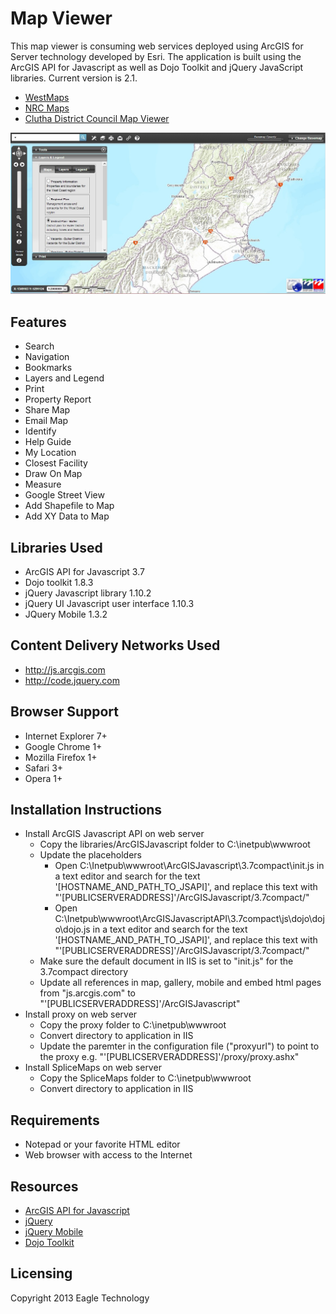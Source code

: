 # Map Viewer

This map viewer is consuming web services deployed using ArcGIS for Server technology developed by Esri. The application is built using the ArcGIS API for Javascript as well as Dojo Toolkit and jQuery JavaScript libraries. Current version is 2.1.

* [WestMaps](http://gis.wcrc.govt.nz/WestMaps)
* [NRC Maps](http://gis.nrc.govt.nz/NRCMaps)
* [Clutha District Council Map Viewer](http://203.190.214.189/SpliceMaps)

![Screenshot](/images/KEY/Screenshot.jpg)


## Features

* Search
* Navigation
* Bookmarks
* Layers and Legend
* Print
* Property Report
* Share Map
* Email Map
* Identify
* Help Guide
* My Location
* Closest Facility
* Draw On Map
* Measure
* Google Street View
* Add Shapefile to Map
* Add XY Data to Map



## Libraries Used

* ArcGIS API for Javascript 3.7
* Dojo toolkit 1.8.3
* jQuery Javascript library 1.10.2
* jQuery UI Javascript user interface 1.10.3
* JQuery Mobile 1.3.2


## Content Delivery Networks Used

* http://js.arcgis.com
* http://code.jquery.com


## Browser Support

* Internet Explorer 7+
* Google Chrome 1+
* Mozilla Firefox 1+
* Safari 3+
* Opera 1+


## Installation Instructions

* Install ArcGIS Javascript API on web server
	* Copy the libraries/ArcGISJavascript folder to C:\inetpub\wwwroot
	* Update the placeholders
		* Open C:\Inetpub\wwwroot\ArcGISJavascript\3.7compact\init.js in a text editor and search for the text '[HOSTNAME_AND_PATH_TO_JSAPI]', and replace this text with "'[PUBLICSERVERADDRESS]'/ArcGISJavascript/3.7compact/"
		* Open C:\Inetpub\wwwroot\ArcGISJavascriptAPI\3.7compact\js\dojo\dojo\dojo.js in a text editor and search for the text '[HOSTNAME_AND_PATH_TO_JSAPI]', and replace this text with "'[PUBLICSERVERADDRESS]'/ArcGISJavascript/3.7compact/"
	* Make sure the default document in IIS is set to "init.js" for the 3.7compact directory
	* Update all references in map, gallery, mobile and embed html pages from "js.arcgis.com" to "'[PUBLICSERVERADDRESS]'/ArcGISJavascript" 
* Install proxy on web server
	* Copy the proxy folder to C:\inetpub\wwwroot
	* Convert directory to application in IIS
	* Update the paremter in the configuration file ("proxyurl") to point to the proxy e.g. "'[PUBLICSERVERADDRESS]'/proxy/proxy.ashx"
* Install SpliceMaps on web server
	* Copy the SpliceMaps folder to C:\inetpub\wwwroot
	* Convert directory to application in IIS


## Requirements

* Notepad or your favorite HTML editor
* Web browser with access to the Internet


## Resources

* [ArcGIS API for Javascript](https://developers.arcgis.com/en/javascript)
* [jQuery](http://jquery.com)
* [jQuery Mobile](http://jquerymobile.com)
* [Dojo Toolkit](http://dojotoolkit.org)


## Licensing
Copyright 2013 Eagle Technology


